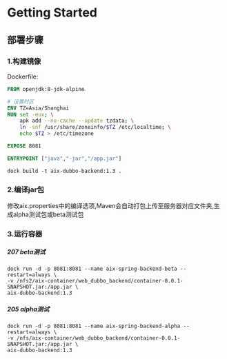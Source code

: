 # Getting Started

## 部署步骤
### 1.构建镜像
Dockerfile:
```dockerfile
FROM openjdk:8-jdk-alpine

# 设置时区
ENV TZ=Asia/Shanghai
RUN set -eux; \
    apk add --no-cache --update tzdata; \
    ln -snf /usr/share/zoneinfo/$TZ /etc/localtime; \
    echo $TZ > /etc/timezone

EXPOSE 8081

ENTRYPOINT ["java","-jar","/app.jar"]
```
```shell script
dock build -t aix-dubbo-backend:1.3 .
```
### 2.编译jar包
修改aix.properties中的编译选项,Maven会自动打包上传至服务器对应文件夹,生成alpha测试包或beta测试包
### 3.运行容器

##### 207 beta测试
```shell
dock run -d -p 8081:8081 --name aix-spring-backend-beta --restart=always \
-v /nfs2/aix-container/web_dubbo_backend/container-0.0.1-SNAPSHOT.jar:/app.jar \
aix-dubbo-backend:1.3
```

##### 205 alpha测试
```shell
dock run -d -p 8081:8081 --name aix-spring-backend-alpha --restart=always \
-v /nfs/aix-container/web_dubbo_backend/container-0.0.1-SNAPSHOT.jar:/app.jar \
aix-dubbo-backend:1.3
```
